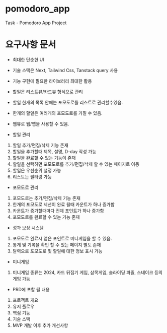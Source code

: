 # pomodoro_app
Task - Pomodoro App Project

# 요구사항 문서

- 최대한 단순한 UI
- 기술 스택은 Next, Tailwind Css, Tanstack query 사용
- 기능 구현에 필요한 라이브러리 최대한 활용
- 할일은 리스트뷰/카드뷰 형식으로 관리
- 할일 한개의 목록 안에는 포모도로를 리스트로 관리할수있음.
- 한개의 할일은 여러개의 포모도로를 가질 수 있음.
- 웹뷰로 웹/앱을 사용할 수 있음.

- 할일 관리
1. 할일 추가/편집/삭제 기능 존재
2. 할일을 추가할때 제목, 설명, D-day 작성 가능
3. 할일을 완료할 수 있는 기능이 존재
4. 할일을 선택하면 포모도로를 추가/편집/삭제 할 수 있는 페이지로 이동
5. 할일은 우선순위 설정 가능
6. 리스트는 필터링 가능


- 포모도로 관리
1. 포모도로는 추가/편집/삭제 기능 존재
2. 한개의 포모도로 세션이 완료 될때 카운트가 하나 증가함
3. 카운트가 증가할때마다 전체 포인트가 하나 증가함
4. 포모도로를 완료할 수 있는 기능 존재

- 성과 보상 시스템
1. 포모도로 완료시 얻은 포인트로 미니게임을 할 수 있음.
2. 통계 및 기록을 확인 할 수 있는 페이지 별도 존재
3. 달력으로 포모도로 및 할일에 대한 정보 표시 가능

- 미니게임
1. 미니게임 종류는 2024, 카드 뒤집기 게임, 삼목게임, 슬라이딩 퍼즐, 스네이크 등의 게임 가능


- PRD에 포함 될 내용
1. 프로젝트 개요
2. 유저 플로우
3. 핵심 기능
4. 기술 스택
5. MVP 개발 이후 추가 개선사항